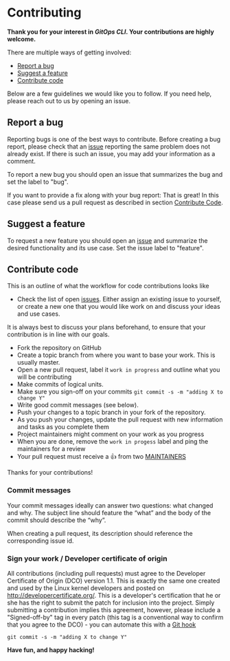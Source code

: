 # Contributing

**Thank you for your interest in _GitOps CLI_. Your contributions are highly welcome.**

There are multiple ways of getting involved:

- [Report a bug](#report-a-bug) 
- [Suggest a feature](#suggest-a-feature) 
- [Contribute code](#contribute-code) 

Below are a few guidelines we would like you to follow.
If you need help, please reach out to us by opening an issue.

## Report a bug 
Reporting bugs is one of the best ways to contribute. Before creating a bug report, please check that an [issue](../../issues) reporting the same problem does not already exist. If there is such an issue, you may add your information as a comment.

To report a new bug you should open an issue that summarizes the bug and set the label to "bug".

If you want to provide a fix along with your bug report: That is great! In this case please send us a pull request as described in section [Contribute Code](#contribute-code).

## Suggest a feature
To request a new feature you should open an [issue](../../issues/new) and summarize the desired functionality and its use case. Set the issue label to "feature".  

## Contribute code
This is an outline of what the workflow for code contributions looks like

- Check the list of open [issues](../../issues). Either assign an existing issue to yourself, or 
create a new one that you would like work on and discuss your ideas and use cases. 

It is always best to discuss your plans beforehand, to ensure that your contribution is in line with our goals.

- Fork the repository on GitHub
- Create a topic branch from where you want to base your work. This is usually master.
- Open a new pull request, label it `work in progress` and outline what you will be contributing
- Make commits of logical units.
- Make sure you sign-off on your commits `git commit -s -m "adding X to change Y"` 
- Write good commit messages (see below).
- Push your changes to a topic branch in your fork of the repository.
- As you push your changes, update the pull request with new information and tasks as you complete them
- Project maintainers might comment on your work as you progress
- When you are done, remove the `work in progess` label and ping the maintainers for a review
- Your pull request must receive a :thumbsup: from two [MAINTAINERS](/docs/CODEOWNERS)

Thanks for your contributions!

### Commit messages
Your commit messages ideally can answer two questions: what changed and why. The subject line should feature the “what” and the body of the commit should describe the “why”.  

When creating a pull request, its description should reference the corresponding issue id.

### Sign your work / Developer certificate of origin
All contributions (including pull requests) must agree to the Developer Certificate of Origin (DCO) version 1.1. This is exactly the same one created and used by the Linux kernel developers and posted on http://developercertificate.org/. This is a developer's certification that he or she has the right to submit the patch for inclusion into the project. Simply submitting a contribution implies this agreement, however, please include a "Signed-off-by" tag in every patch (this tag is a conventional way to confirm that you agree to the DCO) - you can automate this with a [Git hook](https://stackoverflow.com/questions/15015894/git-add-signed-off-by-line-using-format-signoff-not-working)

```
git commit -s -m "adding X to change Y"
```

**Have fun, and happy hacking!**